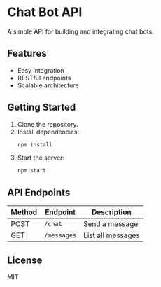 # Chat Bot API

A simple API for building and integrating chat bots.

## Features

- Easy integration
- RESTful endpoints
- Scalable architecture

## Getting Started

1. Clone the repository.
2. Install dependencies:  
    ```bash
    npm install
    ```
3. Start the server:  
    ```bash
    npm start
    ```

## API Endpoints

| Method | Endpoint      | Description         |
|--------|--------------|---------------------|
| POST   | `/chat`      | Send a message      |
| GET    | `/messages`  | List all messages   |

## License

MIT 